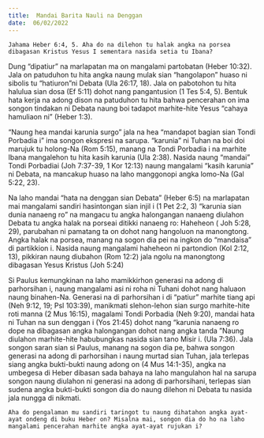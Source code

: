 ```yaml
---
title:  Mandai Barita Nauli na Denggan
date:  06/02/2022
---
```


`Jahama Heber 6:4, 5. Aha do na dilehon tu halak angka na porsea dibagasan Kristus Yesus I sementara nasida setia tu Ibana?`

Dung “dipatiur” na marlapatan ma on mangalami partobatan (Heber 10:32). Jala on patuduhon tu hita angka naung mulak sian “hangolapon” huaso ni sibolis tu “hatiuron”ni Debata (Ula 26:17, 18). Jala on pabotohon tu hita halulua sian dosa (Ef 5:11) dohot nang pangantusion (1 Tes 5:4, 5). Bentuk hata kerja na adong dison na patuduhon tu hita bahwa pencerahan on ima songon tindakan ni Debata naung boi tadapot marhite-hite Yesus “cahaya hamuliaon ni” (Heber 1:3).

“Naung hea mandai karunia surgo” jala na hea “mandapot bagian sian Tondi Porbadia i” ima songon ekspresi na sarupa. “karunia” ni Tuhan na boi doi marujuk tu holong-Na (Rom 5:15), manang na Tondi Porbadia i na marhite Ibana mangalehon tu hita kasih karunia (Ula 2:38). Nasida naung “mandai” Tondi Porbadiai (Joh 7:37-39, 1 Kor 12:13) naung mangalami “kasih karunia” ni Debata, na mancakup huaso na laho manggonopi angka lomo-Na (Gal 5:22, 23).

Na laho mandai “hata na denggan sian Debata” (Heber 6:5) na marlapatan mai mangalami sandiri hasintongan sian injil i (1 Pet 2:2, 3) “karunia sian dunia nanaeng ro” na mangacu tu angka halongangan nanaeng diulahon Debata tu angka halak na porseai ditikki nanaeng ro: Haheheon ( Joh 5:28, 29), parubahan ni pamatang ta on dohot nang hangoluon na manongtong. Angka halak na porsea, manang na sogon dia pei na ingkon do “mandaisa” di partikkion i. Nasida naung mangalami haheheon ni partondion (Kol 2:12, 13), pikkiran naung diubahon (Rom 12:2) jala ngolu na manongtong dibagasan Yesus Kristus (Joh 5:24)

Si Paulus kemungkinan na laho mamikkirhon generasi na adong di parhorsihan i, naung mangalami asi ni roha ni Tuhani dohot nang haluaon naung binahen-Na. Generasi na di parhorsihan i di “patiur” marhite tiang api (Neh 9:12, 19; Psl 103:39), manikmati slehon-lehon sian surgo marhite-hite roti manna (2 Mus 16:15), magalami Tondi Porbadia (Neh 9:20), mandai hata ni Tuhan na sun denggan i (Yos 21:45) dohot nang “karunia nanaeng ro dope na dibagasan angka halongangan dohot nang angka tanda ”Naung diulahon marhite-hite habubungkas nasida sian tano Misir i. (Ula 7:36). Jala songon saran sian si Paulus, manang na sogon dia pe, bahwa songon generasi na adong di parhorsihan i naung murtad sian Tuhan, jala terlepas siang angka bukti-bukti naung adong on (4 Mus 14:1-35), angka na umbegesa di Heber dibasan sada bahaya na laho mangulahon hal na sarupa songon naung diulahon ni generasi na adong di parhorsihani, terlepas sian sudena angka bukti-bukti songon dia do naung dilehon ni Debata tu nasida jala nungga di nikmati.

`Aha do pengalaman mu sandiri taringot tu naung dihatahon angka ayat-ayat ondeng di buku Heber on? Misalna mai, songon dia do ho na laho mangalami pencerahan marhite angka ayat-ayat rujukan i?`
